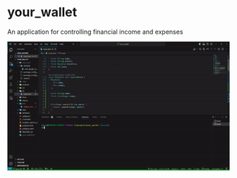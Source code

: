 # your_wallet
An application for controlling financial income and expenses





![Songs](https://github.com/katerina-tatarchenko/your_wallet/blob/main/ezgif.com-gif-maker.gif)
